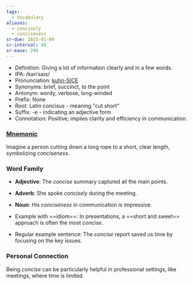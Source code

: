 ```yaml
---
tags:
  - Vocabulary
aliases:
  - concisely
  - conciseness
sr-due: 2025-01-09
sr-interval: 46
sr-ease: 290
---
```

- Definition: Giving a lot of information clearly and in a few words.
- IPA: /kənˈsaɪs/
- Pronunciation: [kuhn-SICE](https://www.google.com/search?q=how+to+pronounce+concise)
- Synonyms: brief, succinct, to the point
- Antonym: wordy, verbose, long-winded
- Prefix: None
- Root: Latin concisus - meaning "cut short"
- Suffix: -e - indicating an adjective form
- Connotation: Positive; implies clarity and efficiency in communication.

### [Mnemonic](https://www.google.com/search?tbm=isch&q=concise)

Imagine a person cutting down a long rope to a short, clear length, symbolizing *conciseness*.

### Word Family

- **Adjective**: The *concise* summary captured all the main points.
- **Adverb**: She spoke *concisely* during the meeting.
- **Noun**: His *conciseness* in communication is impressive.

- Example with ==idiom==: In presentations, a ==short and sweet== approach is often the most *concise*.
- Regular example sentence: The *concise* report saved us time by focusing on the key issues.

### Personal Connection

Being *concise* can be particularly helpful in professional settings, like meetings, where time is limited.
